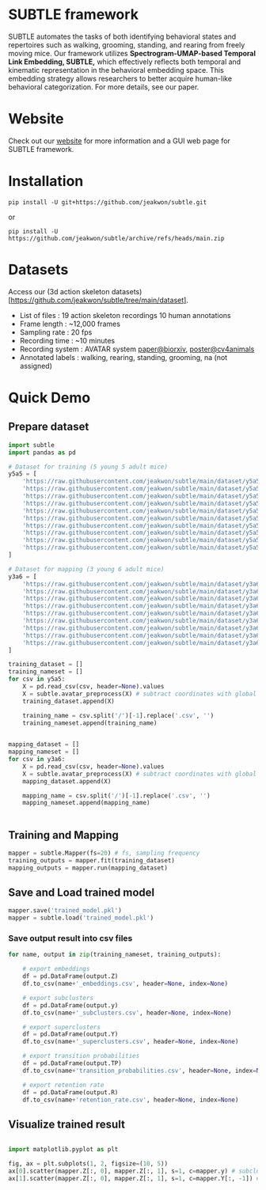 # SUBTLE framework 
SUBTLE automates the tasks of both identifying behavioral states and repertoires such as walking, grooming, standing, and rearing from freely moving mice. Our framework utilizes __Spectrogram-UMAP-based Temporal Link Embedding, SUBTLE,__ which effectively reflects both temporal and kinematic representation in the behavioral embedding space. This embedding strategy allows researchers to better acquire human-like behavioral categorization. For more details, see our paper.
# Website
Check out our [website](https://ibs.re.kr/subtle) for more information and a GUI web page for SUBTLE framework.
# Installation
```
pip install -U git+https://github.com/jeakwon/subtle.git
```
or
```
pip install -U https://github.com/jeakwon/subtle/archive/refs/heads/main.zip
```

# Datasets
Access our (3d action skeleton datasets)[https://github.com/jeakwon/subtle/tree/main/dataset]. 
- List of files : 19 action skeleton recordings 10 human annotations
- Frame length : ~12,000 frames
- Sampling rate : 20 fps
- Recording time : ~10 minutes
- Recording system : AVATAR system [paper@biorxiv](https://www.biorxiv.org/content/10.1101/2021.12.31.474634v1), [poster@cv4animals](https://www.cv4animals.com/2022-accepted-papers)
- Annotated labels : walking, rearing, standing, grooming, na (not assigned)

# Quick Demo
## Prepare dataset
```python
import subtle
import pandas as pd

# Dataset for training (5 young 5 adult mice)
y5a5 = [
    'https://raw.githubusercontent.com/jeakwon/subtle/main/dataset/y5a5/coords/adult_6112.csv',
    'https://raw.githubusercontent.com/jeakwon/subtle/main/dataset/y5a5/coords/adult_6115.csv',
    'https://raw.githubusercontent.com/jeakwon/subtle/main/dataset/y5a5/coords/adult_6116.csv',
    'https://raw.githubusercontent.com/jeakwon/subtle/main/dataset/y5a5/coords/adult_6127.csv',
    'https://raw.githubusercontent.com/jeakwon/subtle/main/dataset/y5a5/coords/adult_7678.csv',
    'https://raw.githubusercontent.com/jeakwon/subtle/main/dataset/y5a5/coords/young_7100.csv',
    'https://raw.githubusercontent.com/jeakwon/subtle/main/dataset/y5a5/coords/young_7678.csv',
    'https://raw.githubusercontent.com/jeakwon/subtle/main/dataset/y5a5/coords/young_8294.csv',
    'https://raw.githubusercontent.com/jeakwon/subtle/main/dataset/y5a5/coords/young_8296.csv',
    'https://raw.githubusercontent.com/jeakwon/subtle/main/dataset/y5a5/coords/young_8301.csv',
]

# Dataset for mapping (3 young 6 adult mice)
y3a6 = [
    'https://raw.githubusercontent.com/jeakwon/subtle/main/dataset/y3a6/coords/adult_8294.csv',
    'https://raw.githubusercontent.com/jeakwon/subtle/main/dataset/y3a6/coords/adult_8296.csv',
    'https://raw.githubusercontent.com/jeakwon/subtle/main/dataset/y3a6/coords/adult_8301.csv',
    'https://raw.githubusercontent.com/jeakwon/subtle/main/dataset/y3a6/coords/adult_8765.csv',
    'https://raw.githubusercontent.com/jeakwon/subtle/main/dataset/y3a6/coords/adult_8767.csv',
    'https://raw.githubusercontent.com/jeakwon/subtle/main/dataset/y3a6/coords/adult_8789.csv',
    'https://raw.githubusercontent.com/jeakwon/subtle/main/dataset/y3a6/coords/young_8765.csv',
    'https://raw.githubusercontent.com/jeakwon/subtle/main/dataset/y3a6/coords/young_8767.csv',
    'https://raw.githubusercontent.com/jeakwon/subtle/main/dataset/y3a6/coords/young_8789.csv',
]

training_dataset = []
training_nameset = []
for csv in y5a5:
    X = pd.read_csv(csv, header=None).values
    X = subtle.avatar_preprocess(X) # subtract coordinates with global mean of (x, y, z)
    training_dataset.append(X)

    training_name = csv.split('/')[-1].replace('.csv', '')
    training_nameset.append(training_name)
    

mapping_dataset = []
mapping_nameset = []
for csv in y3a6:
    X = pd.read_csv(csv, header=None).values
    X = subtle.avatar_preprocess(X) # subtract coordinates with global mean of (x, y, z)
    mapping_dataset.append(X)

    mapping_name = csv.split('/')[-1].replace('.csv', '')
    mapping_nameset.append(mapping_name)
    
```

## Training and Mapping
```python
mapper = subtle.Mapper(fs=20) # fs, sampling frequency
training_outputs = mapper.fit(training_dataset)
mapping_outputs = mapper.run(mapping_dataset)
```

## Save and Load trained model
```python
mapper.save('trained_model.pkl')
mapper = subtle.load('trained_model.pkl')
```

### Save output result into csv files
```python
for name, output in zip(training_nameset, training_outputs):

    # export embeddings
    df = pd.DataFrame(output.Z)
    df.to_csv(name+'_embeddings.csv', header=None, index=None)

    # export subclusters
    df = pd.DataFrame(output.y)
    df.to_csv(name+'_subclusters.csv', header=None, index=None)

    # export superclusters
    df = pd.DataFrame(output.Y)
    df.to_csv(name+'_superclusters.csv', header=None, index=None)

    # export transition probabilities
    df = pd.DataFrame(output.TP)
    df.to_csv(name+'transition_probabilities.csv', header=None, index=None)

    # export retention rate
    df = pd.DataFrame(output.R)
    df.to_csv(name+'retention_rate.csv', header=None, index=None)

```

## Visualize trained result
```python

import matplotlib.pyplot as plt

fig, ax = plt.subplots(1, 2, figsize=(10, 5))
ax[0].scatter(mapper.Z[:, 0], mapper.Z[:, 1], s=1, c=mapper.y) # subclusters
ax[1].scatter(mapper.Z[:, 0], mapper.Z[:, 1], s=1, c=mapper.Y[:, -1]) # superclusters
```
